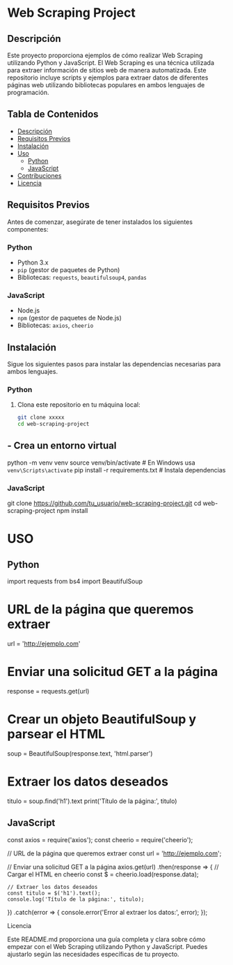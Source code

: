 # Web Scraping Project

## Descripción

Este proyecto proporciona ejemplos de cómo realizar Web Scraping utilizando Python y JavaScript. El Web Scraping es una técnica utilizada para extraer información de sitios web de manera automatizada. Este repositorio incluye scripts y ejemplos para extraer datos de diferentes páginas web utilizando bibliotecas populares en ambos lenguajes de programación.

## Tabla de Contenidos

- [Descripción](#descripción)
- [Requisitos Previos](#requisitos-previos)
- [Instalación](#instalación)
- [Uso](#uso)
  - [Python](#python)
  - [JavaScript](#javascript)
- [Contribuciones](#contribuciones)
- [Licencia](#licencia)

## Requisitos Previos

Antes de comenzar, asegúrate de tener instalados los siguientes componentes:

### Python
- Python 3.x
- `pip` (gestor de paquetes de Python)
- Bibliotecas: `requests`, `beautifulsoup4`, `pandas`

### JavaScript
- Node.js
- `npm` (gestor de paquetes de Node.js)
- Bibliotecas: `axios`, `cheerio`

## Instalación

Sigue los siguientes pasos para instalar las dependencias necesarias para ambos lenguajes.

### Python

1. Clona este repositorio en tu máquina local:
   ```bash
   git clone xxxxx
   cd web-scraping-project


## - Crea un entorno virtual
python -m venv venv
source venv/bin/activate  # En Windows usa `venv\Scripts\activate`
pip install -r requirements.txt # Instala dependencias

### JavaScript

git clone https://github.com/tu_usuario/web-scraping-project.git
cd web-scraping-project
npm install

# USO
## Python

import requests
from bs4 import BeautifulSoup

# URL de la página que queremos extraer
url = 'http://ejemplo.com'

# Enviar una solicitud GET a la página
response = requests.get(url)

# Crear un objeto BeautifulSoup y parsear el HTML
soup = BeautifulSoup(response.text, 'html.parser')

# Extraer los datos deseados
titulo = soup.find('h1').text
print('Título de la página:', titulo)

## JavaScript
const axios = require('axios');
const cheerio = require('cheerio');

// URL de la página que queremos extraer
const url = 'http://ejemplo.com';

// Enviar una solicitud GET a la página
axios.get(url)
  .then(response => {
    // Cargar el HTML en cheerio
    const $ = cheerio.load(response.data);

    // Extraer los datos deseados
    const titulo = $('h1').text();
    console.log('Título de la página:', titulo);
  })
  .catch(error => {
    console.error('Error al extraer los datos:', error);
  });


Licencia

Este README.md proporciona una guía completa y clara sobre cómo empezar con el Web Scraping utilizando Python y JavaScript. Puedes ajustarlo según las necesidades específicas de tu proyecto.





